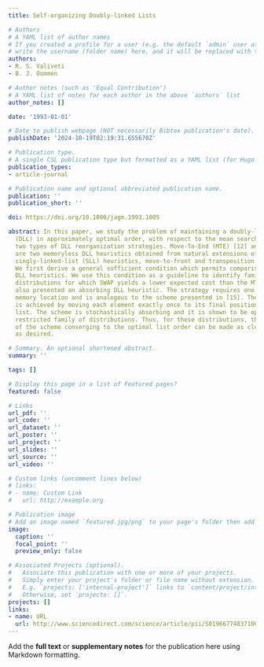 ```yaml
---
title: Self-organizing Doubly-linked Lists

# Authors
# A YAML list of author names
# If you created a profile for a user (e.g. the default `admin` user at `content/authors/admin/`), 
# write the username (folder name) here, and it will be replaced with their full name and linked to their profile.
authors:
- R. S. Valiveti
- B. J. Oommen

# Author notes (such as 'Equal Contribution')
# A YAML list of notes for each author in the above `authors` list
author_notes: []

date: '1993-01-01'

# Date to publish webpage (NOT necessarily Bibtex publication's date).
publishDate: '2024-10-19T02:19:31.655670Z'

# Publication type.
# A single CSL publication type but formatted as a YAML list (for Hugo requirements).
publication_types:
- article-journal

# Publication name and optional abbreviated publication name.
publication: ''
publication_short: ''

doi: https://doi.org/10.1006/jagm.1993.1005

abstract: In this paper, we study the problem of maintaining a doubly-linked list
  (DLL) in approximately optimal order, with respect to the mean search time. We study
  two types of DLL reorganization strategies. Move-To-End (MTE) [12] and SWAP [14]
  are two memoryless DLL heuristics obtained from natural extensions of the well-known
  singly-linked-list (SLL) heuristics, move-to-front and transposition, respectively.
  We first derive a general sufficient condition which permits comparison of any two
  DLL heuristics. We use this condition as a guideline to identify families of access
  distributions for which SWAP yields a lower expected cost than the MTE. We have
  also presented an absorbing DLL heuristic. The strategy requires one additional
  memory location and is analogous to the scheme presented in [15]. The reorganization
  is achieved by moving each element exactly once to its final position in the reorganized
  list. The scheme is stochastically absorbing and it is shown to be optimal for a
  restricted family of distributions. Thus, for these distributions, the probability
  of the scheme converging to the optimal list order can be made as close to unity
  as desired.

# Summary. An optional shortened abstract.
summary: ''

tags: []

# Display this page in a list of Featured pages?
featured: false

# Links
url_pdf: ''
url_code: ''
url_dataset: ''
url_poster: ''
url_project: ''
url_slides: ''
url_source: ''
url_video: ''

# Custom links (uncomment lines below)
# links:
# - name: Custom Link
#   url: http://example.org

# Publication image
# Add an image named `featured.jpg/png` to your page's folder then add a caption below.
image:
  caption: ''
  focal_point: ''
  preview_only: false

# Associated Projects (optional).
#   Associate this publication with one or more of your projects.
#   Simply enter your project's folder or file name without extension.
#   E.g. `projects: ['internal-project']` links to `content/project/internal-project/index.md`.
#   Otherwise, set `projects: []`.
projects: []
links:
- name: URL
  url: http://www.sciencedirect.com/science/article/pii/S0196677483710059
---
```


Add the **full text** or **supplementary notes** for the publication here using Markdown formatting.
